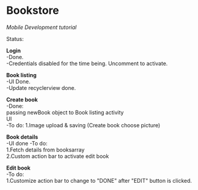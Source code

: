 # Bookstore
*Mobile Development tutorial*

Status:

**Login** <br/>
-Done. <br/>
-Credentials disabled for the time being. Uncomment to activate. <br/>

**Book listing** <br/>
-UI Done. <br/>
-Update recyclerview done. <br/>

**Create book** <br/>
-Done:<br/>
passing newBook object to Book listing activity <br/>
UI <br/>
-To do: 
1.Image upload & saving (Create book choose picture) <br/>

**Book details** <br/>
-UI done
-To do: <br/>
1.Fetch details from booksarray <br/>
2.Custom action bar to activate edit book <br/>

**Edit book** <br/>
-To do: <br/>
1.Customize action bar to change to "DONE" after "EDIT" button is clicked. <br/>
